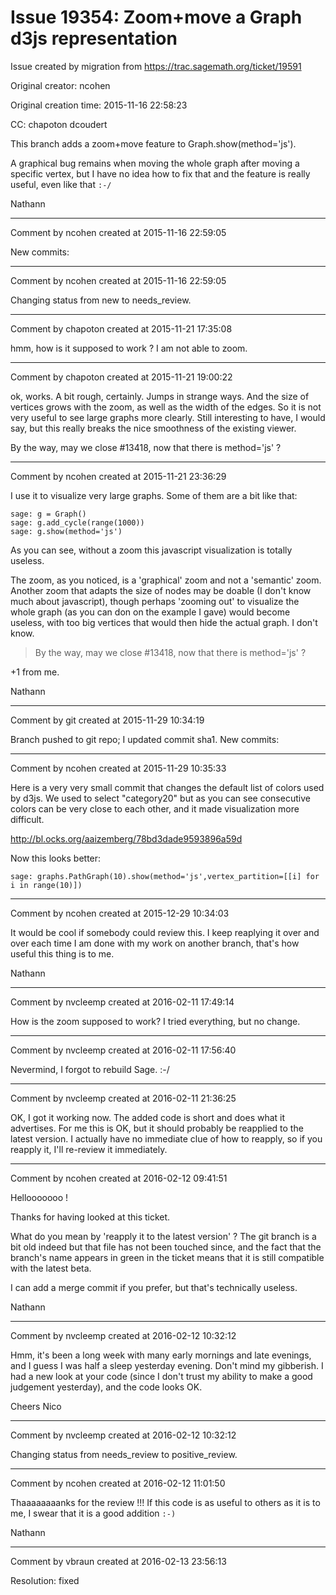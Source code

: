 # Issue 19354: Zoom+move a Graph d3js representation

Issue created by migration from https://trac.sagemath.org/ticket/19591

Original creator: ncohen

Original creation time: 2015-11-16 22:58:23

CC:  chapoton dcoudert

This branch adds a zoom+move feature to Graph.show(method='js').

A graphical bug remains when moving the whole graph after moving a specific vertex, but I have no idea how to fix that and the feature is really useful, even like that `:-/`

Nathann


---

Comment by ncohen created at 2015-11-16 22:59:05

New commits:


---

Comment by ncohen created at 2015-11-16 22:59:05

Changing status from new to needs_review.


---

Comment by chapoton created at 2015-11-21 17:35:08

hmm, how is it supposed to work ? I am not able to zoom.


---

Comment by chapoton created at 2015-11-21 19:00:22

ok, works. A bit rough, certainly. Jumps in strange ways. And the size of vertices
grows with the zoom, as well as the width of the edges. So it is not very useful
to see large graphs more clearly. Still interesting to have, I would say, but this
really breaks the nice smoothness of the existing viewer.

By the way, may we close #13418, now that there is method='js' ?


---

Comment by ncohen created at 2015-11-21 23:36:29

I use it to visualize very large graphs. Some of them are a bit like that:


```
sage: g = Graph()
sage: g.add_cycle(range(1000))
sage: g.show(method='js')
```


As you can see, without a zoom this javascript visualization is totally useless.

The zoom, as you noticed, is a 'graphical' zoom and not a 'semantic' zoom. Another zoom that adapts the size of nodes may be doable (I don't know much about javascript), though perhaps 'zooming out' to visualize the whole graph (as you can don on the example I gave) would become useless, with too big vertices that would then hide the actual graph. I don't know.

> By the way, may we close #13418, now that there is method='js' ?

+1 from me.

Nathann


---

Comment by git created at 2015-11-29 10:34:19

Branch pushed to git repo; I updated commit sha1. New commits:


---

Comment by ncohen created at 2015-11-29 10:35:33

Here is a very very small commit that changes the default list of colors used by d3js. We used to select "category20" but as you can see consecutive colors can be very close to each other, and it made visualization more difficult.

http://bl.ocks.org/aaizemberg/78bd3dade9593896a59d

Now this looks better:


```
sage: graphs.PathGraph(10).show(method='js',vertex_partition=[[i] for i in range(10)])
```



---

Comment by ncohen created at 2015-12-29 10:34:03

It would be cool if somebody could review this. I keep reaplying it over and over each time I am done with my work on another branch, that's how useful this thing is to me.

Nathann


---

Comment by nvcleemp created at 2016-02-11 17:49:14

How is the zoom supposed to work? I tried everything, but no change.


---

Comment by nvcleemp created at 2016-02-11 17:56:40

Nevermind, I forgot to rebuild Sage. :-/


---

Comment by nvcleemp created at 2016-02-11 21:36:25

OK, I got it working now. The added code is short and does what it advertises. For me this is OK, but it should probably be reapplied to the latest version. I actually have no immediate clue of how to reapply, so if you reapply it, I'll re-review it immediately.


---

Comment by ncohen created at 2016-02-12 09:41:51

Hellooooooo !

Thanks for having looked at this ticket.

What do you mean by 'reapply it to the latest version' ? The git branch is a bit old indeed but that file has not been touched since, and the fact that the branch's name appears in green in the ticket means that it is still compatible with the latest beta.

I can add a merge commit if you prefer, but that's technically useless.

Nathann


---

Comment by nvcleemp created at 2016-02-12 10:32:12

Hmm, it's been a long week with many early mornings and late evenings, and I guess I was half a sleep yesterday evening. Don't mind my gibberish. I had a new look at your code (since I don't trust my ability to make a good judgement yesterday), and the code looks OK.

Cheers
Nico


---

Comment by nvcleemp created at 2016-02-12 10:32:12

Changing status from needs_review to positive_review.


---

Comment by ncohen created at 2016-02-12 11:01:50

Thaaaaaaaanks for the review !!! If this code is as useful to others as it is to me, I swear that it is a good addition `:-)`

Nathann


---

Comment by vbraun created at 2016-02-13 23:56:13

Resolution: fixed
